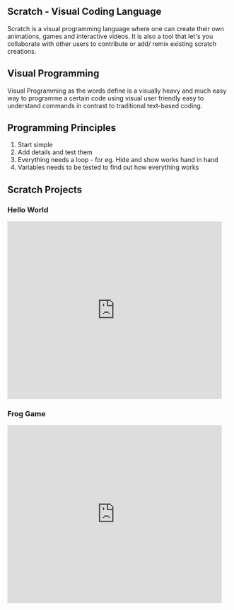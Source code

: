 ## Scratch - Visual Coding Language
Scratch is a visual programming language where one can create their own animations, games and interactive videos.
It is also a tool that let's you collaborate with other users to contribute or add/ remix existing scratch creations.

## Visual Programming
Visual Programming as the words define is a visually heavy and much easy way to programme a certain code using visual user friendly easy to understand commands in contrast to traditional text-based coding.

## Programming Principles
1. Start simple
2. Add details and test them
3. Everything needs a loop - for eg. Hide and show works hand in hand
4. Variables needs to be tested to find out how everything works

## Scratch Projects

### Hello World
<iframe src="https://scratch.mit.edu/projects/717591726/embed" allowtransparency="true" width="485" height="402" frameborder="0" scrolling="no" allowfullscreen></iframe>

### Frog Game
<iframe src="https://scratch.mit.edu/projects/717591726/embed" allowtransparency="true" width="485" height="402" frameborder="0" scrolling="no" allowfullscreen></iframe>
